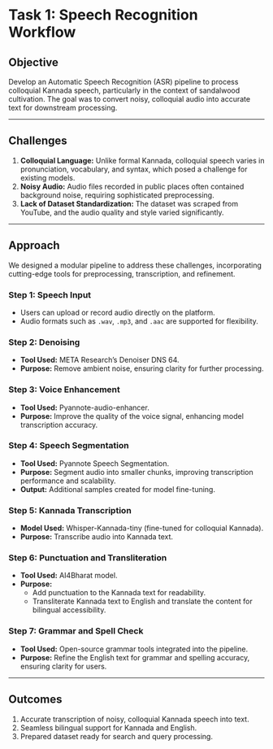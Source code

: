 # **Task 1: Speech Recognition Workflow**  

## **Objective**  
Develop an Automatic Speech Recognition (ASR) pipeline to process colloquial Kannada speech, particularly in the context of sandalwood cultivation. The goal was to convert noisy, colloquial audio into accurate text for downstream processing.

---

## **Challenges**  
1. **Colloquial Language:** Unlike formal Kannada, colloquial speech varies in pronunciation, vocabulary, and syntax, which posed a challenge for existing models.  
2. **Noisy Audio:** Audio files recorded in public places often contained background noise, requiring sophisticated preprocessing.  
3. **Lack of Dataset Standardization:** The dataset was scraped from YouTube, and the audio quality and style varied significantly.  

---

## **Approach**  
We designed a modular pipeline to address these challenges, incorporating cutting-edge tools for preprocessing, transcription, and refinement.  

### **Step 1: Speech Input**  
- Users can upload or record audio directly on the platform.  
- Audio formats such as `.wav`, `.mp3`, and `.aac` are supported for flexibility.  

### **Step 2: Denoising**  
- **Tool Used:** META Research’s Denoiser DNS 64.  
- **Purpose:** Remove ambient noise, ensuring clarity for further processing.  

### **Step 3: Voice Enhancement**  
- **Tool Used:** Pyannote-audio-enhancer.  
- **Purpose:** Improve the quality of the voice signal, enhancing model transcription accuracy.  

### **Step 4: Speech Segmentation**  
- **Tool Used:** Pyannote Speech Segmentation.  
- **Purpose:** Segment audio into smaller chunks, improving transcription performance and scalability.  
- **Output:** Additional samples created for model fine-tuning.  

### **Step 5: Kannada Transcription**  
- **Model Used:** Whisper-Kannada-tiny (fine-tuned for colloquial Kannada).  
- **Purpose:** Transcribe audio into Kannada text.  

### **Step 6: Punctuation and Transliteration**  
- **Tool Used:** AI4Bharat model.  
- **Purpose:**  
  - Add punctuation to the Kannada text for readability.  
  - Transliterate Kannada text to English and translate the content for bilingual accessibility.  

### **Step 7: Grammar and Spell Check**  
- **Tool Used:** Open-source grammar tools integrated into the pipeline.  
- **Purpose:** Refine the English text for grammar and spelling accuracy, ensuring clarity for users.  

---

## **Outcomes**  
1. Accurate transcription of noisy, colloquial Kannada speech into text.  
2. Seamless bilingual support for Kannada and English.  
3. Prepared dataset ready for search and query processing.  